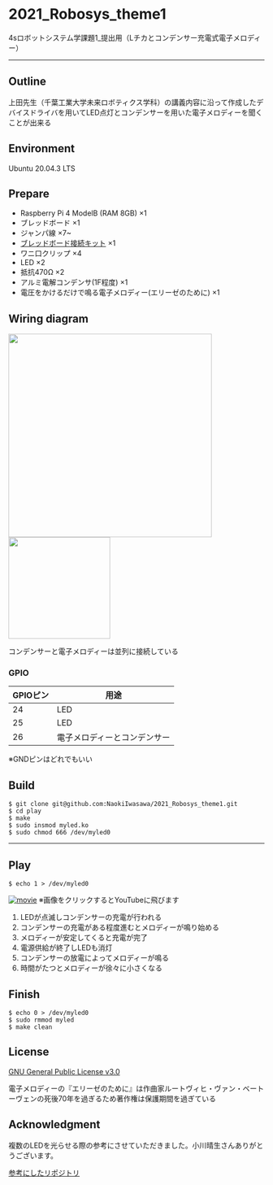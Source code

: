 # 2021_Robosys_theme1
4sロボットシステム学課題1_提出用（Lチカとコンデンサー充電式電子メロディー）

---

## Outline
上田先生（千葉工業大学未来ロボティクス学科）の講義内容に沿って作成したデバイスドライバを用いてLED点灯とコンデンサーを用いた電子メロディーを聞くことが出来る

## Environment
Ubuntu 20.04.3 LTS

## Prepare
- Raspberry Pi 4 ModelB (RAM 8GB)   ×1
- ブレッドボード    ×1
- ジャンパ線    ×7~
- [ブレッドボード接続キット](https://akizukidenshi.com/catalog/g/gK-08892/) ×1
- ワニ口クリップ    ×4
- LED   ×2
- 抵抗470Ω  ×2
- アルミ電解コンデンサ(1F程度)  ×1
- 電圧をかけるだけで鳴る電子メロディー(エリーゼのために)    ×1

## Wiring diagram

<img src="https://user-images.githubusercontent.com/71487827/146857595-0ae24c5e-f8c2-474d-bd46-f3117f71920e.png" width=400><img src="https://user-images.githubusercontent.com/71487827/146858374-380a1a2f-d637-475f-8193-f37f0e6e8efe.JPG" width=200>

コンデンサーと電子メロディーは並列に接続している

### GPIO 
|GPIOピン|用途|
|---|---|
|24|LED|
|25|LED|
|26|電子メロディーとコンデンサー|

※GNDピンはどれでもいい

## Build
```
$ git clone git@github.com:NaokiIwasawa/2021_Robosys_theme1.git
$ cd play
$ make
$ sudo insmod myled.ko
$ sudo chmod 666 /dev/myled0
```
---

## Play

```
$ echo 1 > /dev/myled0
```
[![movie](https://user-images.githubusercontent.com/71487827/147806212-27e7805f-1961-47e5-b325-2a934b141379.jpg)](https://www.youtube.com/watch?v=vOSwD2V_tys)
※画像をクリックするとYouTubeに飛びます

1.  LEDが点滅しコンデンサーの充電が行われる
2.  コンデンサーの充電がある程度進むとメロディーが鳴り始める
3.  メロディーが安定してくると充電が完了
4.  電源供給が終了しLEDも消灯
5.  コンデンサーの放電によってメロディーが鳴る
6.  時間がたつとメロディーが徐々に小さくなる

## Finish
```
$ echo 0 > /dev/myled0
$ sudo rmmod myled
$ make clean
```

## License
[GNU General Public License v3.0](https://github.com/NaokiIwasawa/2021_Robosys_theme1/blob/master/LICENSE)

電子メロディーの『エリーゼのために』は作曲家ルートヴィヒ・ヴァン・ベートーヴェンの死後70年を過ぎるため著作権は保護期間を過ぎている

## Acknowledgment
複数のLEDを光らせる際の参考にさせていただきました。小川晴生さんありがとうございます。

[参考にしたリポジトリ](https://github.com/HarukiOgawa1/Robosys2021_devicedriver)
